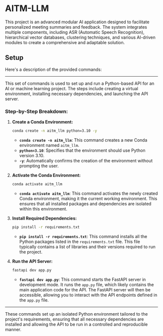 # AITM-LLM

This project is an advanced modular AI application designed to facilitate personalized meeting summaries and feedback. The system integrates multiple components, including ASR (Automatic Speech Recognition), hierarchical vector databases, clustering techniques, and various AI-driven modules to create a comprehensive and adaptable solution.

## Setup

Here's a description of the provided commands:

---

This set of commands is used to set up and run a Python-based API for an AI or machine learning project. The steps include creating a virtual environment, installing necessary dependencies, and launching the API server.

### Step-by-Step Breakdown:

1. **Create a Conda Environment:**

    ```bash
    conda create -n aitm_llm python=3.10 -y
    ```

    - **`conda create -n aitm_llm`**: This command creates a new Conda environment named `aitm_llm`.
    - **`python=3.10`**: Specifies that the environment should use Python version 3.10.
    - **`-y`**: Automatically confirms the creation of the environment without prompting the user.

2. **Activate the Conda Environment:**

    ```bash
    conda activate aitm_llm
    ```

    - **`conda activate aitm_llm`**: This command activates the newly created Conda environment, making it the current working environment. This ensures that all installed packages and dependencies are isolated within this environment.

3. **Install Required Dependencies:**

    ```bash
    pip install -r requirements.txt
    ```

    - **`pip install -r requirements.txt`**: This command installs all the Python packages listed in the `requirements.txt` file. This file typically contains a list of libraries and their versions required to run the project.

4. **Run the API Server:**

    ```bash
    fastapi dev app.py
    ```

    - **`fastapi dev app.py`**: This command starts the FastAPI server in development mode. It runs the `app.py` file, which likely contains the main application code for the API. The FastAPI server will then be accessible, allowing you to interact with the API endpoints defined in the `app.py` file.

---

These commands set up an isolated Python environment tailored to the project's requirements, ensuring that all necessary dependencies are installed and allowing the API to be run in a controlled and reproducible manner.